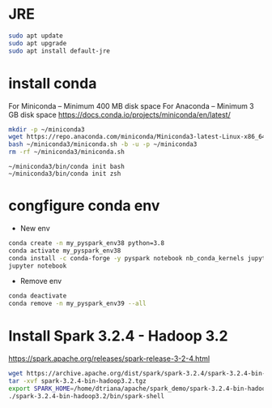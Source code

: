 
# JRE
```bash
sudo apt update
sudo apt upgrade
sudo apt install default-jre
```

# install conda
For Miniconda – Minimum 400 MB disk space
For Anaconda – Minimum 3 GB disk space
https://docs.conda.io/projects/miniconda/en/latest/

```bash
mkdir -p ~/miniconda3
wget https://repo.anaconda.com/miniconda/Miniconda3-latest-Linux-x86_64.sh -O ~/miniconda3/miniconda.sh
bash ~/miniconda3/miniconda.sh -b -u -p ~/miniconda3
rm -rf ~/miniconda3/miniconda.sh
```

```
~/miniconda3/bin/conda init bash
~/miniconda3/bin/conda init zsh
```

# congfigure conda env

- New env
```bash
conda create -n my_pyspark_env38 python=3.8 
conda activate my_pyspark_env38
conda install -c conda-forge -y pyspark notebook nb_conda_kernels jupyterlab jupyter_contrib_nbextensions findspark
jupyter notebook
```
- Remove env
```bash
conda deactivate
conda remove -n my_pyspark_env39 --all
```


# Install Spark 3.2.4 - Hadoop 3.2
https://spark.apache.org/releases/spark-release-3-2-4.html

```bash
wget https://archive.apache.org/dist/spark/spark-3.2.4/spark-3.2.4-bin-hadoop3.2.tgz
tar -xvf spark-3.2.4-bin-hadoop3.2.tgz
export SPARK_HOME=/home/dtriana/apache/spark_demo/spark-3.2.4-bin-hadoop3.2
./spark-3.2.4-bin-hadoop3.2/bin/spark-shell

```